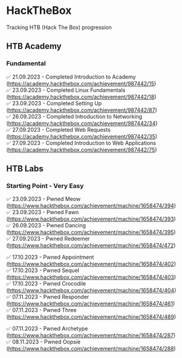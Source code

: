 <h1>HackTheBox</h1>
Tracking HTB (Hack The Box) progression

<h2>HTB Academy</h2>

<h3>Fundamental</h3>

✅ 21.09.2023 - Completed Introduction to Academy (https://academy.hackthebox.com/achievement/987442/15) <br>
✅ 23.09.2023 - Completed Linux Fundamentals (https://academy.hackthebox.com/achievement/987442/18) <br>
✅ 23.09.2023 - Completed Setting Up (https://academy.hackthebox.com/achievement/987442/87) <br>
✅ 26.09.2023 - Completed Introduction to Networking (https://academy.hackthebox.com/achievement/987442/34) <br>
✅ 27.09.2023 - Completed Web Requests (https://academy.hackthebox.com/achievement/987442/35) <br>
✅ 27.09.2023 - Completed Introduction to Web Applications (https://academy.hackthebox.com/achievement/987442/75) <br>

<h2>HTB Labs</h2>

<h3>Starting Point - Very Easy</h3>

✅ 23.09.2023 - Pwned Meow (https://www.hackthebox.com/achievement/machine/1658474/394) <br>
✅ 23.09.2023 - Pwned Fawn (https://www.hackthebox.com/achievement/machine/1658474/393) <br>
✅ 26.09.2023 - Pwned Dancing (https://www.hackthebox.com/achievement/machine/1658474/395) <br>
✅ 27.09.2023 - Pwned Redeemer (https://www.hackthebox.com/achievement/machine/1658474/472) <br>

✅ 17.10.2023 - Pwned Appointment (https://www.hackthebox.com/achievement/machine/1658474/402) <br>
✅ 17.10.2023 - Pwned Sequel (https://www.hackthebox.com/achievement/machine/1658474/403) <br>
✅ 17.10.2023 - Pwned Crocodile (https://www.hackthebox.com/achievement/machine/1658474/404) <br>
✅ 07.11.2023 - Pwned Responder (https://www.hackthebox.com/achievement/machine/1658474/461) <br>
✅ 07.11.2023 - Pwned Three (https://www.hackthebox.com/achievement/machine/1658474/489) <br>

✅ 07.11.2023 - Pwned Archetype (https://www.hackthebox.com/achievement/machine/1658474/287) <br>
✅ 08.11.2023 - Pwned Oopsie (https://www.hackthebox.com/achievement/machine/1658474/288) <br>


